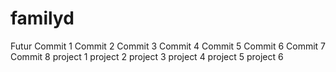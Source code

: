 # familyd
Futur
Commit 1
Commit 2
Commit 3
Commit 4
Commit 5
Commit 6
Commit 7
Commit 8
project 1
project 2
project 3
project 4
project 5
project 6
